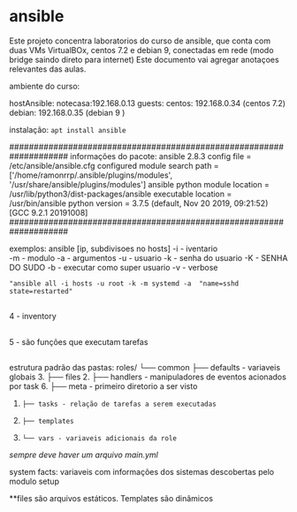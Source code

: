 # ansible
Este projeto concentra laboratorios do curso de ansible, que conta com duas VMs VirtualBOx, centos 7.2 e debian 9, conectadas em rede (modo bridge saindo direto para internet)
Este documento vai agregar anotaçoes relevantes das aulas.


ambiente do curso:

hostAnsible: notecasa:192.168.0.13
guests:
	centos: 192.168.0.34 (centos 7.2)
	debian: 192.168.0.35 (debian 9  )

instalação: 
```apt install ansible```

####################################################################
informações do pacote: 
ansible 2.8.3
  config file = /etc/ansible/ansible.cfg
  configured module search path = ['/home/ramonrrp/.ansible/plugins/modules', '/usr/share/ansible/plugins/modules']
  ansible python module location = /usr/lib/python3/dist-packages/ansible
  executable location = /usr/bin/ansible
  python version = 3.7.5 (default, Nov 20 2019, 09:21:52) [GCC 9.2.1 20191008]
####################################################################

exemplos: ansible [ip, subdivisoes no hosts]
	-i - iventario	
	-m - modulo
	-a - argumentos
	-u - usuario
	-k - senha do usuario
	-K - SENHA DO SUDO
	-b - executar como super usuario
	-v - verbose

```"ansible all -i hosts -u root -k -m systemd -a  "name=sshd state=restarted"```

##
4 - inventory
##

##
5 - são funções que executam tarefas
##
estrutura padrão das pastas:
   roles/
   └── common
       ├── defaults - variaveis globais
3.     ├── files
2.     ├── handlers - manipuladores de eventos acionados por task
6.     ├── meta - primeiro diretorio a ser visto
1.     ├── tasks - relação de tarefas a serem executadas 
4.     ├── templates
5.     └── vars - variaveis adicionais da role
*sempre deve haver um arquivo main.yml*

system facts: variaveis com informações dos sistemas descobertas pelo modulo setup

**files são arquivos estáticos. Templates são dinâmicos
